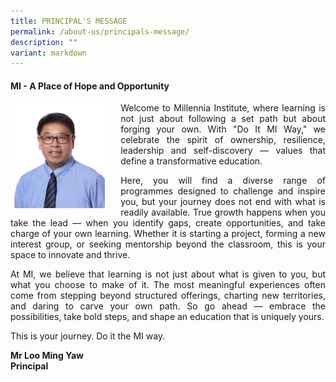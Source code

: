 ```yaml
---
title: PRINCIPAL'S MESSAGE
permalink: /about-us/principals-message/
description: ""
variant: markdown
---
```

<h4><strong>MI - A Place of Hope and Opportunity</strong></h4>
<div>
	<div>
			<img style="width: 30%;float:left;margin-right:25px" src="/images/Homepage/SL__01__MR_LOO_MING_YAW_cropped.jpg">
	</div>
<p style="text-align:justify;">  Welcome to Millennia Institute, where learning is not just about following a set path but about forging your own. With "Do It MI Way," we celebrate the spirit of ownership, resilience, leadership and self-discovery — values that define a transformative education.</p>

<p style="text-align:justify;">Here, you will find a diverse range of programmes designed to challenge and inspire you, but your journey does not end with what is readily available. True growth happens when you take the lead — when you identify gaps, create opportunities, and take charge of your own learning. Whether it is starting a project, forming a new interest group, or seeking mentorship beyond the classroom, this is your space to innovate and thrive.</p>

<p style="text-align:justify;">At MI, we believe that learning is not just about what is given to you, but what you choose to make of it. The most meaningful experiences often come from stepping beyond structured offerings, charting new territories, and daring to carve your own path. So go ahead — embrace the possibilities, take bold steps, and shape an education that is uniquely yours.</p>

<p style="text-align:justify;">This is your journey. Do it the MI way.</p>

<p><strong>Mr Loo Ming Yaw<br>Principal<br></strong></p>
</div>